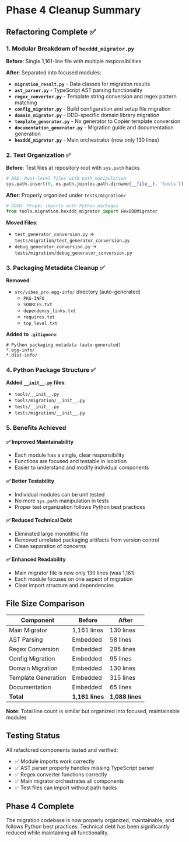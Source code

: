 # Phase 4 Cleanup Summary

## Refactoring Complete ✅

### 1. Modular Breakdown of `hexddd_migrator.py`

**Before**: Single 1,161-line file with multiple responsibilities

**After**: Separated into focused modules:

- **`migration_result.py`** - Data classes for migration results
- **`ast_parser.py`** - TypeScript AST parsing functionality
- **`regex_converter.py`** - Template string conversion and regex pattern matching
- **`config_migrator.py`** - Build configuration and setup file migration
- **`domain_migrator.py`** - DDD-specific domain library migration
- **`template_generator.py`** - Nx generator to Copier template conversion
- **`documentation_generator.py`** - Migration guide and documentation generation
- **`hexddd_migrator.py`** - Main orchestrator (now only 130 lines)

### 2. Test Organization ✅

**Before**: Test files at repository root with `sys.path` hacks

```python
# BAD: Root-level files with path manipulation
sys.path.insert(0, os.path.join(os.path.dirname(__file__), 'tools'))
```

**After**: Properly organized under `tests/migration/`

```python
# GOOD: Proper imports with Python packages
from tools.migration.hexddd_migrator import HexDDDMigrator
```

**Moved Files**:

- `test_generator_conversion.py` → `tests/migration/test_generator_conversion.py`
- `debug_generator_conversion.py` → `tests/migration/debug_generator_conversion.py`

### 3. Packaging Metadata Cleanup ✅

**Removed**:

- `src/vibes_pro.egg-info/` directory (auto-generated)
  - `PKG-INFO`
  - `SOURCES.txt`
  - `dependency_links.txt`
  - `requires.txt`
  - `top_level.txt`

**Added to `.gitignore`**:

```ignore
# Python packaging metadata (auto-generated)
*.egg-info/
*.dist-info/
```

### 4. Python Package Structure ✅

**Added `__init__.py` files**:

- `tools/__init__.py`
- `tools/migration/__init__.py`
- `tests/__init__.py`
- `tests/migration/__init__.py`

### 5. Benefits Achieved

#### ✅ **Improved Maintainability**

- Each module has a single, clear responsibility
- Functions are focused and testable in isolation
- Easier to understand and modify individual components

#### ✅ **Better Testability**

- Individual modules can be unit tested
- No more `sys.path` manipulation in tests
- Proper test organization follows Python best practices

#### ✅ **Reduced Technical Debt**

- Eliminated large monolithic file
- Removed unrelated packaging artifacts from version control
- Clean separation of concerns

#### ✅ **Enhanced Readability**

- Main migrator file is now only 130 lines (was 1,161)
- Each module focuses on one aspect of migration
- Clear import structure and dependencies

## File Size Comparison

| Component | Before | After |
|-----------|--------|-------|
| Main Migrator | 1,161 lines | 130 lines |
| AST Parsing | Embedded | 58 lines |
| Regex Conversion | Embedded | 295 lines |
| Config Migration | Embedded | 95 lines |
| Domain Migration | Embedded | 130 lines |
| Template Generation | Embedded | 315 lines |
| Documentation | Embedded | 65 lines |
| **Total** | **1,161 lines** | **1,088 lines** |

**Note**: Total line count is similar but organized into focused, maintainable modules

## Testing Status

All refactored components tested and verified:

- ✅ Module imports work correctly
- ✅ AST parser properly handles missing TypeScript parser
- ✅ Regex converter functions correctly
- ✅ Main migrator orchestrates all components
- ✅ Test files can import without path hacks

## Phase 4 Complete

The migration codebase is now properly organized, maintainable, and follows Python best practices. Technical debt has been significantly reduced while maintaining all functionality.
